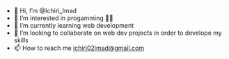- 👋 Hi, I’m @Ichiri_Imad
- 👀 I’m interested in progamming 👨‍💻
- 🌱 I’m currently learning web development
- 💞️ I’m looking to collaborate on web dev projects in order to develope my skills
- 📫 How to reach me ichiri02imad@gmail.com
